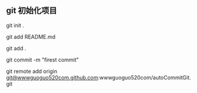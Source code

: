 ## git 初始化项目

git init  .

git add README.md

git add .

git commit  -m "firest commit"

git remote add origin    git@wwwguoguo520com.github.com:wwwguoguo520com/autoCommitGit.git

